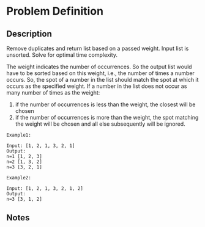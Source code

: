 # Problem Definition

## Description

Remove duplicates and return list based on a passed weight. Input list is unsorted. Solve for optimal time complexity.

The weight indicates the number of occurrences. So the output list would have to be sorted based on this weight, i.e., the number of times a number occurs. So, the spot of a number in the list should match the spot at which it occurs as the specified weight. If a number in the list does not occur as many number of times as the weight:

1. if the number of occurrences is less than the weight, the closest will be chosen
1. if the number of occurrences is more than the weight, the spot matching the weight will be chosen and all else subsequently will be ignored.

```text
Example1:

Input: [1, 2, 1, 3, 2, 1]
Output:
n=1 [1, 2, 3]
n=2 [1, 3, 2]
n=3 [3, 2, 1]
```

```text
Example2:

Input: [1, 2, 1, 3, 2, 1, 2]
Output:
n=3 [3, 1, 2]
```

## Notes